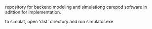 repository for backend modeling and simulationg carepod software in adittion for implementation.

to simulat, open 'dist' directory and run simulator.exe
